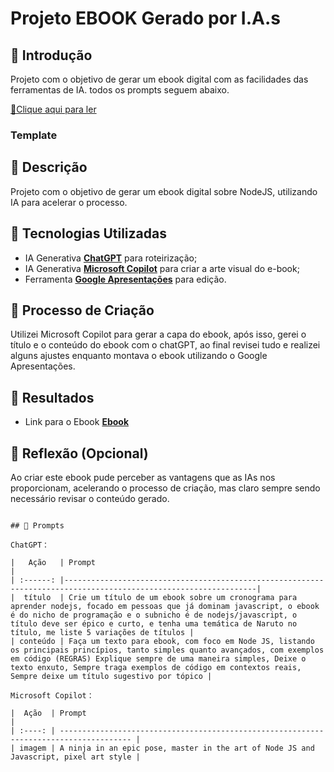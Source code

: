 # Projeto EBOOK Gerado por I.A.s

## 🚀 Introdução

Projeto com o objetivo de gerar um ebook digital com as facilidades das ferramentas de IA. todos os prompts
seguem abaixo.

<a href="https://github.com/SenaVitor/lab-natty-or-not/edit/main/output/ebook-nodejs-desafio-dio" title="View PDF now"> 📕Clique aqui para ler</a>

### Template

## 📒 Descrição
Projeto com o objetivo de gerar um ebook digital sobre NodeJS, utilizando IA para acelerar o processo.

## 🤖 Tecnologias Utilizadas
- IA Generativa **[ChatGPT](https://chat.openai.com)** para roteirização;
- IA Generativa **[Microsoft Copilot](https://copilot.microsoft.com/images/create#)** para criar a arte visual do e-book;
- Ferramenta **[Google Apresentações](https://docs.google.com/presentation/u/0/)** para edição.

## 🧐 Processo de Criação
Utilizei Microsoft Copilot para gerar a capa do ebook, após isso, gerei o título e o conteúdo do ebook com o chatGPT, ao final revisei tudo e realizei alguns ajustes enquanto montava o ebook utilizando o Google Apresentações.  

## 🚀 Resultados
- Link para o Ebook **[Ebook](https://github.com/SenaVitor/lab-natty-or-not/edit/main/output/ebook-nodejs-desafio-dio)**

## 💭 Reflexão (Opcional)
Ao criar este ebook pude perceber as vantagens que as IAs nos proporcionam, acelerando o processo de criação, mas claro sempre sendo necessário revisar o conteúdo gerado.
```

## 🧠 Prompts

ChatGPT：

|   Ação   | Prompt                                                                                                           |
| :------: |-----------------------------------------------------------------------------------------------------------------|
|  título  | Crie um título de um ebook sobre um cronograma para aprender nodejs, focado em pessoas que já dominam javascript, o ebook é do nicho de programação e o subnicho é de nodejs/javascript, o título deve ser épico e curto, e tenha uma temática de Naruto no título, me liste 5 variações de títulos |
| conteúdo | Faça um texto para ebook, com foco em Node JS, listando os principais princípios, tanto simples quanto avançados, com exemplos em código (REGRAS) Explique sempre de uma maneira simples, Deixe o texto enxuto, Sempre traga exemplos de código em contextos reais, Sempre deixe um título sugestivo por tópico |

Microsoft Copilot：

|  Ação  | Prompt                                                                                 |
| :----: | -------------------------------------------------------------------------------------- |
| imagem | A ninja in an epic pose, master in the art of Node JS and Javascript, pixel art style |
